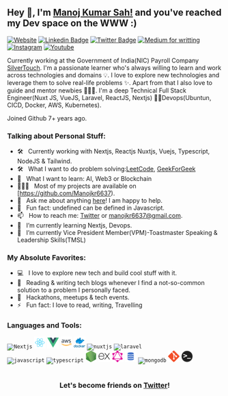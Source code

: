 ## Hey 👋, I'm [Manoj Kumar Sah!](https://manojkumarsah.medium.com/) and you've reached my Dev space on the WWW :)

[![Website](https://img.shields.io/badge/Website-000000?style=for-the-badge&logo=About.me&logoColor=white)](https://manojkumarsah.com) 
[![Linkedin Badge](https://img.shields.io/badge/LinkedIn-0077B5?style=for-the-badge&logo=linkedin&logoColor=white)](https://www.linkedin.com/in/manoj-kumar-sah/)
[![Twitter Badge](https://img.shields.io/badge/Twitter-1DA1F2?style=for-the-badge&logo=twitter&logoColor=white)](https://twitter.com/manojkumar904) 
[![Medium for writting](https://img.shields.io/badge/Medium-0a0201?style=for-the-badge&logo=medium&logoColor=white)](https://medium.com/@manojkumarsah)
[![Instagram](https://img.shields.io/badge/Instagram-E4405F?style=for-the-badge&logo=instagram&logoColor=white)](https://www.instagram.com/manojkumar_9040/)
[![Youtube](https://img.shields.io/badge/YouTube-FF0000?style=for-the-badge&logo=youtube&logoColor=white)](https://www.youtube.com/@manojkumarsah900)


<img align="right" width="100" alt="" src="assets/rzp.gif" />

Currently working at the Government of India(NIC) Payroll Company [SilverTouch](https://www.silvertouch.com/). 
I'm a passionate learner who's
always willing to learn and work across technologies and domains 💡.
I love to explore new technologies and leverage them to solve real-life problems ✨.
Apart from that I also love to guide and mentor newbies 👨🏻‍💻. I'm a deep Technical Full Stack Engineer(Nuxt JS, VueJS, Laravel, ReactJS, Nextjs) 👨‍💻Devops(Ubuntun, CICD, Docker, AWS, Kubernetes).

Joined Github 7+ years ago.
  
 
### Talking about Personal Stuff:

- 🛠 &nbsp; Currently working with Nextjs, Reactjs Nuxtjs, Vuejs, Typescript, NodeJS & Tailwind.
- 🛠 &nbsp; What I want to do problem solving:[LeetCode](https://leetcode.com/u/manojkr6637),
   [GeekForGeek](https://www.geeksforgeeks.org/user/manojkumar84/) 
- 👀 &nbsp; What I want to learn: AI, Web3 or Blockchain
- 👨🏻‍💻 &nbsp; Most of my projects are available on [https://github.com/Manojkr6637).
- 💬 &nbsp; Ask me about anything [here](https://github.com/Manojkr6637/Manojkr6637/issues/1)! I am happy to help.
- 👾 &nbsp; Fun fact: undefined can be defined in Javascript. 
- 📫 &nbsp; How to reach me: [Twitter](https://twitter.com/manojkumar904) or manojkr6637@gmail.com. 
- 🚀 &nbsp; I’m currently learning Nextjs, Devops.
- 🚀 &nbsp; I’m currently Vice President Member(VPM)-Toastmaster Speaking & Leadership Skills(TMSL)
### My Absolute Favorites:

- 💻 &nbsp; I love to explore new tech and build cool stuff with it.
- 📰 &nbsp; Reading & writing tech blogs whenever I find a not-so-common solution to a problem I personally faced.
- 🍕 &nbsp; Hackathons, meetups & tech events.
- ⚡ &nbsp; Fun fact: I love to read, writing, Travelling
### Languages and Tools:

<code><img height="27" src="https://upload.wikimedia.org/wikipedia/commons/8/8e/Nextjs-logo.svg" alt="Nextjs"></code>
<code><img height="27" src="https://raw.githubusercontent.com/github/explore/80688e429a7d4ef2fca1e82350fe8e3517d3494d/topics/react/react.png" alt="Reactjs"></code>
<code><img height="27" src="https://raw.githubusercontent.com/github/explore/80688e429a7d4ef2fca1e82350fe8e3517d3494d/topics/vue/vue.png" alt="vue"></code>
<code><img height="27" src="https://raw.githubusercontent.com/github/explore/80688e429a7d4ef2fca1e82350fe8e3517d3494d/topics/aws/aws.png" alt="Aws"></code> 
<code><img height="27" src="https://raw.githubusercontent.com/github/explore/80688e429a7d4ef2fca1e82350fe8e3517d3494d/topics/docker/docker.png" alt="Docker"></code> 
<code><img height="27" src="https://img.shields.io/badge/Nuxt.js-00C58E?style=for-the-badge&logo=nuxt.js&logoColor=white" alt="nuxtjs"></code> 
<code><img height="27" src="https://raw.githubusercontent.com/laravel/art/master/laravel-logo.png" alt="laravel"></code>  
<code><img height="27" src="https://user-images.githubusercontent.com/50735025/111870008-26005880-89a8-11eb-9da3-09faf8c80f9e.png" alt="javascript"></code>
<code><img height="27" src="https://user-images.githubusercontent.com/50735025/111870097-b048bc80-89a8-11eb-9cb4-d679c3f8bce5.png" alt="typescript"></code>
<code><img height="27" src="https://raw.githubusercontent.com/github/explore/80688e429a7d4ef2fca1e82350fe8e3517d3494d/topics/nodejs/nodejs.png" alt="nodejs"></code>
<code><img height="27" src="https://raw.githubusercontent.com/devicons/devicon/master/icons/express/express-original.svg" alt="expressjs"></code>
<code><img height="27" src="https://raw.githubusercontent.com/github/explore/80688e429a7d4ef2fca1e82350fe8e3517d3494d/topics/graphql/graphql.png" alt="graphql"></code>
<code><img height="27" src="https://raw.githubusercontent.com/github/explore/80688e429a7d4ef2fca1e82350fe8e3517d3494d/topics/sql/sql.png" alt="sql"></code>
<code><img height="27" src="https://encrypted-tbn0.gstatic.com/images?q=tbn%3AANd9GcSTTzPAw-55ssm1Im594xYZ9eRQu2JylrkYLg&usqp=CAU" alt="mongodb"></code>
<code><img height="27" src="https://raw.githubusercontent.com/devicons/devicon/master/icons/git/git-original.svg" alt="git"></code>
<code><img height="27" src="https://raw.githubusercontent.com/github/explore/80688e429a7d4ef2fca1e82350fe8e3517d3494d/topics/terminal/terminal.png" alt="terminal"></code>
<!--
### Projects and Dev Stuff:

 
 -->
 
#

<div align="center">

### Let's become friends on [Twitter](https://twitter.com/manojkumar904)!

</div>
